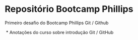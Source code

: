 # Repositório Bootcamp Phillips 
Primeiro desafio do Bootcamp Phillips Git / Github

​	* Anotações  do curso sobre introdução Git / GitHub

